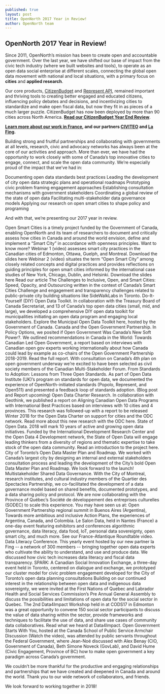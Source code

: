 ```yaml
---
published: true
layout: post
title: OpenNorth 2017 Year in Review!
author: OpenNorth team
---
```


## OpenNorth 2017 Year in Review!

Since 2011, OpenNorth’s mission has been to create open and accountable government. Over the last year, we have shifted our base of impact from the civic tech industry (where we built websites and tools), to operate as an open data social enterprise at different scales, connecting the global open data movement with national and local situations, with a primary focus on **cities** and **applied research**. 

Our core products, [CitizenBudget](http://www.citizenbudget.com/) and [Represent API](https://represent.opennorth.ca/), remained important and thriving tools to creating better engaged and educated citizens, influencing policy debates and decisions, and incentivizing cities to standardize and make open fiscal data, but now they fit in as pieces of a much larger puzzle. CitizenBudget has now been deployed by more than 90 cities across North America. **[Read our CitizenBudget Year End Review](http://www.opennorth.ca/2017/12/19/leading-the-way-budget-engagement-2017.html)**. 

**[Learn more about our work in France](http://www.nordouvert.ca/2017/12/19/budget-citoyen-en-france.html), and our partners [CIVITEO](http://civiteo.fr/) and [La Fing](http://fing.org/?lang=fr).**

Building strong and fruitful partnerships and collaborating with governments at all levels, research, civic and advocacy networks has always been at the core of our activities and approach. More than ever, we have had the opportunity to work closely with some of Canada’s top innovative cities to engage, connect, and scale the open data community. We’re especially proud of the impact that we’ve had in: 

Documenting open data standards best practices
Leading the development of city open data strategic plans and operational roadmaps
Prototyping civic problem framing engagement approaches
Establishing consultation mechanisms with government stakeholders
Coordinating a global review of the state of open data 
Facilitating multi-stakeholder data governance models 
Applying our research on open smart cities to shape policy and programing 

And with that, we’re presenting our 2017 year in review. 

Open Smart Cities is a timely project funded by the Government of Canada, enabling OpenNorth and its team of researchers to document and critically assess how cities in Canada and around the world envision, define and implement a “Smart City” in accordance with openness principles. Want to know more?
Webinar 1 (video) assesses smart city practices in the Canadian cities of Edmonton, Ottawa, Guelph, and Montreal. Download the slides here 
Webinar 2 (video) situates the term “Open Smart City” among closely related concepts and digital practices and provides reflections on guiding principles for open smart cities informed by the international case studies of New York, Chicago, Dublin, and Helsinki. Download the slides here
Read our article The Challenges to Inclusive, Open, and Smart Cities: Speed, Opacity, and Outsourcing written in the context of Canada’s Smart Cities Challenge and engagement and transparency challenges related to public-private city building situations like SideWalkLabs in Toronto. 
Do-It-Yourself (DIY) Open Data Toolkit. In collaboration with the Treasury Board of Canada Secretariat, and 13 of Canada’s top open data cities (small, mid, and large), we developed a comprehensive DIY open data toolkit for municipalities initiating an open data program and engaging local stakeholders. Explore the Municipal Open Data Toolkit here, hosted by the Government of Canada.
Canada and the Open Government Partnership. In Policy Options, we posited if Open Government Was Canada’s New Soft Power?. We outlined recommendations in Canada in the World: Towards Canadian Led Open Government, a report based on interviews with Canadian open gov experts working internationally about how Canada could lead by example as co-chairs of the Open Government Partnership 2018-2019. Read the full report. With consultation on Canada’s 4th plan on open government underway we’re excited to have been selected as civil society members of the Canadian Multi-Stakeholder Forum. 
From Standards to Adoption: Lessons from Three Open Standards. As part of Open Data Institute (UK)’s program on standards for open data, we documented the experience of OpenNorth-initiated standards (Popolo, Represent, and Open511) and presented a feedback loop of standards adoption. (Blog post and Report upcoming) 
Open Data Charter Research. In collaboration with Geothink, we published a report on Aligning Canadian Open Data Programs with International Best Practices based on interviews with 10 cities and 4 provinces. This research was followed-up with a report to be released Winter 2018 for the Open Data Charter on support for cities and the ODC network. Read more about this new research with the ODC here.
State of Open Data. 2018 will mark 10 years of active and growing open data initiatives. Funded by the International Development Research Center and the Open Data 4 Development network, the State of Open Data will engage leading thinkers from a diversity of regions and thematic expertise to take stock of the open data community. Read an introduction to the project here. 
City of Toronto’s Open Data Master Plan and Roadmap. We worked with Canada’s largest city by designing an internal and external stakeholders consultation process and leading the development of the City’s bold Open Data Master Plan and Roadmap. We look forward to the launch! 
Multistakeholder Shared Data Governance. With the City of Montreal, research institutes, and cultural industry members of the Quartier des Spectacles Partnership, we co-facilitated the development of a data governance model based on shared benefits, documented prototypes, and a data sharing policy and protocol. We are now collaborating with the Province of Québec’s Société de développement des entreprises culturelles (SODEC) to scale this experience. 
You may have seen us at:
Open Government Partnership regional summit in Buenos Aires (Argentina), Towards more ambitious and inclusive Action Plans, the experiences of Argentina, Canada, and Colombia. 
Le Salon Data, held in Nantes (France) a one-day event featuring exhibitors and conferences algorithmic governance, data literacy, data food, IoT, personal data sovereignty, open smart city, and much more. See our France-Atlantique Roundtable video. 
Data Literacy Conference. This yearly event hosted by our new partner la Fing -- a network of 300 members -- bringing together open data experts who cultivate the ability to understand, and use and produce data. We discussed how civic tech increases data literacy and fiscal data transparency. 
SPARK: A Canadian Social Innovation Exchange, a three-day event held in Toronto, centered on dialogue and exchange, we prototyped our cluster model for civic problem engagement developed for the City of Toronto’s open data planning consultations
Building on our continued interest in the relationship between open data and indigenous data sovereignty, we were invited at the First Nations of Quebec and Labrador Health and Social Services Commission’s Pre Annual General Assembly to discuss the possibilities and limitations of open data for the social sector in Quebec. 
The 2nd Data4Impact Workshop held in at CODS17 in Edmonton was a great opportunity to convene 150 social sector participants to discuss the value of data sharing within the sector, provide frameworks and techniques to facilitate the use of data, and share use cases of community data collaboratives. Read what we heard at Data4Impact. 
Open Government Starts With You, hosted at the Canada School of Public Service Armchair Discussion (Watch the video), was attended by public servants throughout the Federal Government, where Jean-Noé discussed with Alex Benay (CIO, Government of Canada), Beth Simone Noveck (GovLab), and David Hume (Civic Engagement, Province of BC) how to make open government a key paradigm across Canada’s government.

We couldn’t be more thankful for the productive and engaging relationships and partnerships that we have created and deepened in Canada and around the world. Thank you to our wide network of collaborators, and friends. 

We look forward to working together in 2018!

